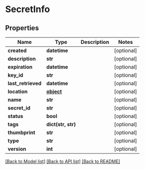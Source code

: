 # SecretInfo

## Properties
Name | Type | Description | Notes
------------ | ------------- | ------------- | -------------
**created** | **datetime** |  | [optional] 
**description** | **str** |  | [optional] 
**expiration** | **datetime** |  | [optional] 
**key_id** | **str** |  | [optional] 
**last_retrieved** | **datetime** |  | [optional] 
**location** | [**object**](.md) |  | [optional] 
**name** | **str** |  | [optional] 
**secret_id** | **str** |  | [optional] 
**status** | **bool** |  | [optional] 
**tags** | **dict(str, str)** |  | [optional] 
**thumbprint** | **str** |  | [optional] 
**type** | **str** |  | [optional] 
**version** | **int** |  | [optional] 

[[Back to Model list]](../README.md#documentation-for-models) [[Back to API list]](../README.md#documentation-for-api-endpoints) [[Back to README]](../README.md)



